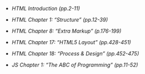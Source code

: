 * *HTML Introduction (pp.2-11)*

* *HTML Chapter 1: “Structure” (pp.12-39)*

* *HTML Chapter 8: “Extra Markup” (p.176-199)*

* *HTML Chapter 17: “HTML5 Layout” (pp.428-451)*

* *HTML Chapter 18: “Process & Design” (pp.452-475)*

* *JS Chapter 1: “The ABC of Programming” (pp.11-52)*
